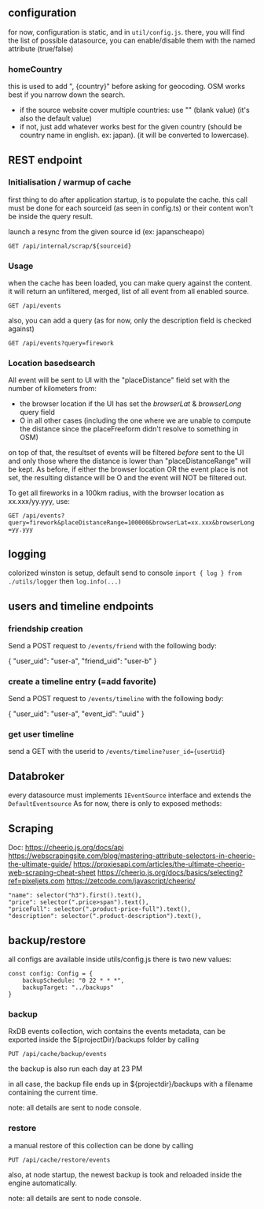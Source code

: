 ## configuration

for now, configuration is static, and in ```util/config.js```.
there, you will find the list of possible datasource, you can enable/disable them with the named attribute (true/false)

### homeCountry

this is used to add ", {country}" before asking for geocoding. OSM works best if you narrow down the search.
- if the source website cover multiple countries: use "" (blank value) (it's also the default value)
- if not, just add whatever works best for the given country (should be country name in english. ex: japan). (it will be converted to lowercase).

## REST endpoint

### Initialisation / warmup of cache

first thing to do after application startup, is to populate the cache.
this call must be done for each sourceid (as seen in config.ts) or their content
won't be inside the query result.

launch a resync from the given source id (ex: japanscheapo)

```GET /api/internal/scrap/${sourceid}```

### Usage

when the cache has been loaded, you can make query against the content.
it will return an unfiltered, merged, list of all event from all enabled source.

```GET /api/events```

also, you can add a query (as for now, only the description field is checked against)

```GET /api/events?query=firework```

### Location basedsearch

All event will be sent to UI with the "placeDistance" field set with the number of kilometers from:
- the browser location if the UI has set the *browserLat* & *browserLong* query field
- O in all other cases (including the one where we are unable to compute the
distance since the placeFreeform didn't resolve to something in OSM)

on top of that, the resultset of events will be filtered *before* sent to the UI 
and only those where the distance is lower than "placeDistanceRange" will be kept.
As before, if either the browser location OR the event place is not set,
the resulting distance will be O and the event will NOT be filtered out.

To get all fireworks in a 100km radius, with the browser location as xx.xxx/yy.yyy, use:

```GET /api/events?query=firework&placeDistanceRange=100000&browserLat=xx.xxx&browserLong=yy.yyy```

## logging

colorized winston is setup, default send to console 
`import { log } from ./utils/logger` then `log.info(...)`

## users and timeline endpoints

### friendship creation
Send a POST request to ```/events/friend``` with the following body:

{
  "user_uid": "user-a",
  "friend_uid": "user-b"
}

### create a timeline entry (=add favorite)
Send a POST request to ```/events/timeline``` with the following body:

{
  "user_uid": "user-a",
  "event_id": "uuid"
}

### get user timeline
send a GET with the userid to ```/events/timeline?user_id={userUid}```

## Databroker

every datasource must implements ```IEventSource``` interface and extends the ```DefaultEventsource```
As for now, there is only to exposed methods:


## Scraping

Doc: https://cheerio.js.org/docs/api
https://webscrapingsite.com/blog/mastering-attribute-selectors-in-cheerio-the-ultimate-guide/
https://proxiesapi.com/articles/the-ultimate-cheerio-web-scraping-cheat-sheet
https://cheerio.js.org/docs/basics/selecting?ref=pixeljets.com
https://zetcode.com/javascript/cheerio/

    "name": selector("h3").first().text(),    
    "price": selector(".price>span").text(),    
    "priceFull": selector(".product-price-full").text(),    
    "description": selector(".product-description").text(),  

## backup/restore

all configs are available inside utils/config.js
there is two new values:

```
const config: Config = {
    backupSchedule: "0 22 * * *",
    backupTarget: "../backups"
}
```

### backup

RxDB events collection, wich contains the events metadata, can be exported inside the ${projectDir}/backups folder by calling

```PUT /api/cache/backup/events```

the backup is also run each day at 23 PM

in all case, the backup file ends up in ${projectdir}/backups with a filename containing the current time.

note: all details are sent to node console.

### restore

a manual restore of this collection can be done by calling

```PUT /api/cache/restore/events```

also, at node startup, the newest backup is took and reloaded inside the engine automatically.

note: all details are sent to node console.
